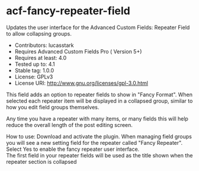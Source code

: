 # acf-fancy-repeater-field
Updates the user interface for the Advanced Custom Fields: Repeater Field to allow collapsing groups.   

* Contributors: lucasstark
* Requires Advanced Custom Fields Pro ( Version 5+)
* Requires at least: 4.0
* Tested up to: 4.1
* Stable tag: 1.0.0
* License: GPLv3
* License URI: http://www.gnu.org/licenses/gpl-3.0.html

This field adds an option to repeater fields to show in "Fancy Format".  When selected each repeater item will be displayed in a collapsed group, similar to how you edit field groups themselves. 

Any time you have a repeater with many items, or many fields this will help reduce the overall length of the post editing screen. 

How to use: 
Download and activate the plugin. When managing field groups you will see a new setting field for the repeater called "Fancy Repeater".   
Select Yes to enable the fancy repeater user interface.  
The first field in your repeater fields will be used as the title shown when the repeater section is collapsed 

